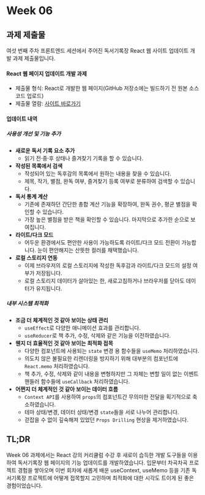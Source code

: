 # Week 06

## 과제 제출물

여섯 번째 주차 프론트엔드 세션에서 주어진 독서기록장 React 웹 사이트 업데이트 개발 과제 제출물입니다.

#### React 웹 페이지 업데이트 개발 과제

- 제출물 형식: React로 개발한 웹 페이지(GitHub 저장소에는 빌드하기 전 원본 소스 코드 업로드)
- 제출물 열람: [사이트 바로가기](https://tansan7271.github.io/BookBook/)

#### 업데이트 내역

##### 사용성 개선 및 기능 추가

- **새로운 독서 기록 요소 추가**
  - 읽기 전·중·후 상태나 즐겨찾기 기록을 할 수 있습니다.
- **작성된 목록에서 검색**
  - 작성되어 있는 독후감의 목록에서 원하는 내용을 찾을 수 있습니다.
  - 제목, 작가, 별점, 완독 여부, 즐겨찾기 등록 여부로 분류하여 검색할 수 있습니다.
- **독서 통계 계산**
  - 기존에 존재하던 간단한 총합 계산 기능을 확장하여, 완독 권수, 평균 별점을 확인할 수 있습니다.
  - 가장 높은 별점을 받은 책을 확인할 수 있습니다. 마지막으로 추가한 순으로 보여집니다.
- **라이트/다크 모드**
  - 어두운 환경에서도 편안한 사용이 가능하도록 라이트/다크 모드 전환이 가능합니다. 눈이 편안해지는 산뜻한 컬러를 채택했습니다.
- **로컬 스토리지 연동**
  - 이제 브라우저의 로컬 스토리지에 작성한 독후감과 라이트/다크 모드의 설정 여부가 저장됩니다.
  - 로컬 스토리지 데이터가 살아있는 한, 새로고침하거나 브라우저를 닫아도 데이터가 유지됩니다.

##### 내부 시스템 최적화

- **조금 더 체계적인 것 같아 보이는 상태 관리**
  - `useEffect`로 다양한 애니메이션 효과를 관리합니다.
  - `useReducer`로 책 추가, 수정, 삭제와 같은 기능을 이전하였습니다.
- **웬지 더 효율적인 것 같아 보이는 최적화 접목**
  - 다양한 컴포넌트에 사용되는 `state` 변경 용 함수들을 `useMemo` 처리하였습니다.
  - 의도치 않은 불필요한 리렌더링을 방지하기 위해 대부분의 컴포넌트에 `React.memo` 처리하였습니다.
  - 책 추가, 수정, 삭제와 같이 내용을 변형하지만 그 자체는 변할 일이 없는 이벤트 핸들러 함수들에 `useCallback` 처리하였습니다.
- **어쩐지 더 체계적인 것 같아 보이는 데이터 흐름**
  - `Context API`를 사용하여 `props`의 컴포넌트간 무의미한 전달을 획기적으로 축소하였습니다.
  - 테마 상태/변경, 데이터 상태/변경 `state`들을 서로 나누어 관리합니다.
  - 걷잡을 수 없이 깊숙해져 있었던 `Props Drilling` 현상을 제거하였습니다.

## TL;DR

Week 06 과제에서는 React 강의 커리큘럼 수강 후 새로이 습득한 개발 도구들을 이용하여 독서기록장 웹 페이지의 기능 업데이트를 개발하였습니다. 입문부터 차곡차곡 프로젝트 경험을 쌓아오며 이번 회차에 새롭게 배운 useContext, useMemo 등을 기존 독서기록장 프로젝트에 어떻게 접목할지 고민하며 최적화에 대한 시각도 트이게 된 좋은 경험이었습니다.
